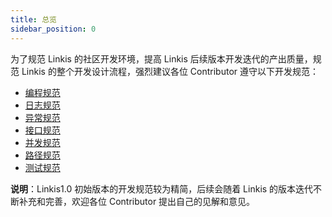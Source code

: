 ```yaml
---
title: 总览
sidebar_position: 0
---
```

为了规范 Linkis 的社区开发环境，提高 Linkis 后续版本开发迭代的产出质量，规范 Linkis 的整个开发设计流程，强烈建议各位 Contributor 遵守以下开发规范：

- [编程规范](programming_specification.md)
- [日志规范](log.md)
- [异常规范](exception_catch.md)
- [接口规范](api.md)
- [并发规范](concurrent.md)
- [路径规范](path_usage.md)
- [测试规范](unit_test.md)

**说明**：Linkis1.0 初始版本的开发规范较为精简，后续会随着 Linkis 的版本迭代不断补充和完善，欢迎各位 Contributor 提出自己的见解和意见。


